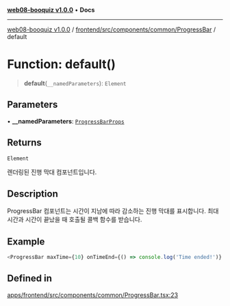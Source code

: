 [**web08-booquiz v1.0.0**](../../../../../../README.md) • **Docs**

***

[web08-booquiz v1.0.0](../../../../../../modules.md) / [frontend/src/components/common/ProgressBar](../README.md) / default

# Function: default()

> **default**(`__namedParameters`): `Element`

## Parameters

• **\_\_namedParameters**: [`ProgressBarProps`](../interfaces/ProgressBarProps.md)

## Returns

`Element`

렌더링된 진행 막대 컴포넌트입니다.

## Description

ProgressBar 컴포넌트는 시간이 지남에 따라 감소하는 진행 막대를 표시합니다.
최대 시간과 시간이 끝났을 때 호출될 콜백 함수를 받습니다.

## Example

```ts
<ProgressBar maxTime={10} onTimeEnd={() => console.log('Time ended!')} />
```

## Defined in

[apps/frontend/src/components/common/ProgressBar.tsx:23](https://github.com/boostcampwm-2024/web08-BooQuiz/blob/7e828c98e22bdcb5cd4d46c7c476fd54ffa246ae/apps/frontend/src/components/common/ProgressBar.tsx#L23)
